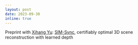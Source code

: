 ```yaml
---
layout: post
date: 2023-09-30
inline: true
---
```

Preprint with [Xihang Yu](https://xihangyu630.github.io/): [SIM-Sync](https://arxiv.org/abs/2309.05184), certifiably optimal 3D scene reconstruction with learned depth
